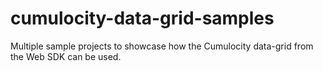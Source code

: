 # cumulocity-data-grid-samples
Multiple sample projects to showcase how the Cumulocity data-grid from the Web SDK can be used.
